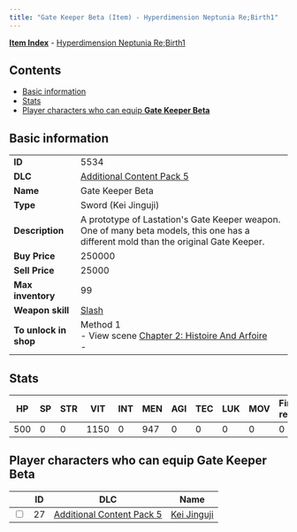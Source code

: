 ```yaml
---
title: "Gate Keeper Beta (Item) - Hyperdimension Neptunia Re;Birth1"
---
```


[**Item Index**](/neptunia/rb1/item/index.html) - [Hyperdimension Neptunia Re;Birth1](/neptunia/rb1)

## Contents

- [Basic information](#basic-information)
- [Stats](#stats)
- [Player characters who can equip **Gate Keeper Beta**](#player-characters-who-can-equip-gate-keeper-beta)

## Basic information

|   |   |
| -- | -- |
| **ID** | 5534 |
| **DLC** | [Additional Content Pack 5](/neptunia/rb1/dlc/14-pack5.html) |
| **Name** | Gate Keeper Beta |
| **Type** | Sword (Kei Jinguji) |
| **Description** | A prototype of Lastation's Gate Keeper weapon. One of many beta models, this one has a different mold than the original Gate Keeper. |
| **Buy Price** | 250000 |
| **Sell Price** | 25000 |
| **Max inventory** | 99 |
| **Weapon skill** | [Slash](/neptunia/rb1/skill/14-3402-slash.html) |
| **To unlock in shop** | Method 1<br />- View scene [Chapter 2: Histoire And Arfoire](/neptunia/rb1/scene/1-201-chapter-2-histoire-and-arfoire.html)<br />-  |

## Stats

| HP | SP | STR | VIT | INT | MEN | AGI | TEC | LUK | MOV | Fire res. | Ice res. | Wind res. | Lightning res. |
| -- | -- | --- | --- | --- | --- | --- | --- | --- | --- | --------- | -------- | --------- | -------------- |
| 500 | 0 | 0 | 1150 | 0 | 947 | 0 | 0 | 0 | 0 | 0 | 0 | 0 | 0 |

## Player characters who can equip **Gate Keeper Beta**

|    | ID | DLC | Name |
| -- | -- | --- | ---- |
| <input type="checkbox" id="rb1-player-14-27" class="trackbox" /> | 27 | [Additional Content Pack 5](/neptunia/rb1/dlc/14-pack5.html) | [Kei Jinguji](/neptunia/rb1/player/14-27-kei-jinguji.html) |